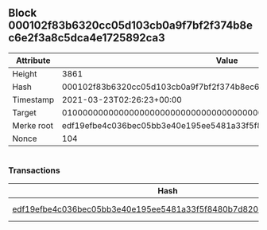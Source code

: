 ## Block 000102f83b6320cc05d103cb0a9f7bf2f374b8ec6e2f3a8c5dca4e1725892ca3

Attribute | Value
--- | ---
Height | 3861
Hash | 000102f83b6320cc05d103cb0a9f7bf2f374b8ec6e2f3a8c5dca4e1725892ca3
Timestamp | 2021-03-23T02:26:23+00:00
Target | 0100000000000000000000000000000000000000000000000000000000000000
Merke root | edf19efbe4c036bec05bb3e40e195ee5481a33f5f8480b7d820c32bb90bb24d0
Nonce | 104

```

```

### Transactions

Hash | Amount
--- | ---
[edf19efbe4c036bec05bb3e40e195ee5481a33f5f8480b7d820c32bb90bb24d0](edf19efbe4c036bec05bb3e40e195ee5481a33f5f8480b7d820c32bb90bb24d0.md) | 10.00000000 SKEPTI 
